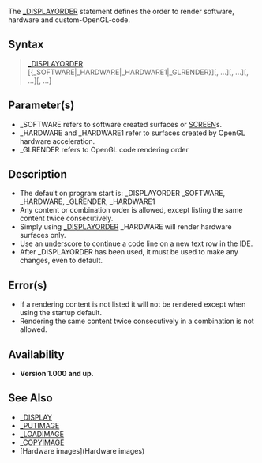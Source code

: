 The [_DISPLAYORDER](_DISPLAYORDER) statement defines the order to render software, hardware and custom-OpenGL-code.


## Syntax

>  [_DISPLAYORDER](_DISPLAYORDER) [{_SOFTWARE|_HARDWARE|_HARDWARE1|_GLRENDER}][, ...][, ...][, ...][, ...] 


## Parameter(s)

* _SOFTWARE refers to software created surfaces or [SCREEN](SCREEN)s.
* _HARDWARE and _HARDWARE1 refer to surfaces created by OpenGL hardware acceleration.
* _GLRENDER refers to OpenGL code rendering order


## Description

* The default on program start is: _DISPLAYORDER _SOFTWARE, _HARDWARE, _GLRENDER, _HARDWARE1
* Any content or combination order is allowed, except listing the same content twice consecutively.
* Simply using [_DISPLAYORDER](_DISPLAYORDER) _HARDWARE will render hardware surfaces only.
* Use an [underscore](underscore) to continue a code line on a new text row in the IDE.
* After _DISPLAYORDER has been used, it must be used to make any changes, even to default.


## Error(s)

* If a rendering content is not listed it will not be rendered except when using the startup default.
* Rendering the same content twice consecutively in a combination is not allowed.


## Availability

* **Version 1.000 and up.**


## See Also

* [_DISPLAY](_DISPLAY)
* [_PUTIMAGE](_PUTIMAGE)
* [_LOADIMAGE](_LOADIMAGE)
* [_COPYIMAGE](_COPYIMAGE)
* [Hardware images](Hardware images)




